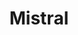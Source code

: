---
title: "Mistral"
url: /ciudad-autonoma-de-buenos-aires/mistral-avenida-cordoba/
shop: Kleidung
---